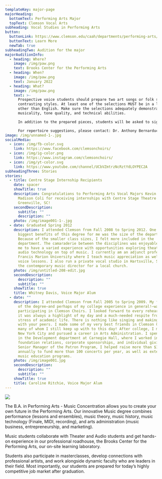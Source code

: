 ```yaml
---
templateKey: major-page
majorHeading:
  bottomText: Performing Arts Major
  topText: Clemson Vocal Arts
subheading: Vocal Studies in Performing Arts
button:
  buttonLink: https://www.clemson.edu/caah/departments/performing-arts/degree/degree/Music/index.html
  buttonText: Learn More
  newTab: true
subheadingTwo: Audition for the major
majorAuditionInfo:
  - heading: Where?
    image: /img/paw.png
    text: Brooks Center for the Performing Arts
  - heading: When?
    image: /img/paw.png
    text: January 2022
  - heading: What?
    image: /img/paw.png
    text: >-
      Prospective voice students should prepare two art songs or folk songs of
      contrasting styles. At least one of the selections MUST be in a language
      other than English. Make sure the selections adequately demonstrate
      musicality, tone quality, and technical abilities.

      In addition to the prepared pieces, students will be asked to sight read a short excerpt.

      For repertoire suggestions, please contact: Dr. Anthony Bernarducci at bernar5@clemson.edu.
image: /img/unnamed-1-.jpg
socialMedia:
  - icon: /img/fb-color.svg
    link: https://www.facebook.com/clemsonchoirs/
  - icon: /img/ig-color.png
    link: https://www.instagram.com/clemsonchoirs/
  - icon: /img/yt-color.svg
    link: https://www.youtube.com/channel/UCbVZmtrzNcRztYdLOYPEC2A
subheadingThree: Stories
stories:
  - title: Centre Stage Internship Recipients
    date: spacer
    showTitle: true
    description: Congratulations to Performing Arts Vocal Majors Kevin Arnold and
      Madison Coli for receiving internships with Centre Stage Theatre in
      Greenville, SC!
    secondDescription:
      subtitle: ""
      description: ""
    photo: /img/image001-1-.jpg
  - date: Graduated Spring 2012
    description: I attended Clemson from Fall 2008 to Spring 2012. One of the
      biggest benefits of this degree for me was the size of the department.
      Because of the smaller class sizes, I felt more included in the
      department. The camaraderie between the disciplines was enjoyable and led
      me to have a varied experience with opportunities exploring theatre and
      audio technology on top of music. I currently am an adjunct professor at
      Francis Marion University where I teach music appreciation as well as
      voice lessons. I also run a private vocal studio in Hartsville, SC, and am
      the contemporary music director for a local church.
    photo: /img/untitled-208-edit.jpg
    secondDescription:
      description: ""
      subtitle: ""
    showTitle: true
    title: Whitney Davis, Voice Major Alum
  - date: ""
    description: I attended Clemson from Fall 2005 to Spring 2009. My favorite part
      of the degree—and perhaps of my college experience in general!—was
      participating in Clemson Choirs. I looked forward to every rehearsal, as
      it was always a highlight of my day and a much-needed respite from the
      stress of academic life. There is nothing like singing and making music
      with your peers. I made some of my very best friends in Clemson Choirs,
      many of whom I still keep up with to this day! After college, I moved to
      New York City and pursued a career in Arts Administration. I spent 5 years
      in the Development department at Carnegie Hall, where I worked in
      foundation relations, corporate sponsorships, and individual giving. As
      Senior Manager of the Patron Program, I helped raise more than $10 million
      annually to fund more than 100 concerts per year, as well as extensive
      music education programs.
    photo: /img/image001.jpg
    secondDescription:
      description: ""
      subtitle: ""
    showTitle: true
    title: Caroline Ritchie, Voice Major Alum
---
```

![](/img/lisa-odom_050crop.jpg)

The B.A. in Performing Arts - Music Concentration allows you to create your own future in the Performing Arts. Our innovative Music degree combines performance (lessons and ensembles), music theory, music history, music technology (Finale, MIDI, recording), and arts administration (music business, entrepreneurship, and marketing).

Music students collaborate with Theater and Audio students and get hands-on experience in our professional roadhouse, the Brooks Center for the Performing Arts, our on-site learning laboratory.

Students also participate in masterclasses, develop connections with professional artists, and work alongside dynamic faculty who are leaders in their field. Most importantly, our students are prepared for today’s highly competitive job market after graduation.
